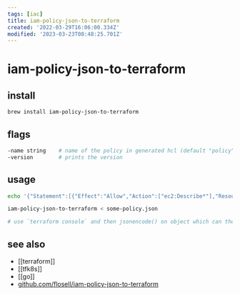 ```yaml
---
tags: [iac]
title: iam-policy-json-to-terraform
created: '2022-03-29T16:06:00.334Z'
modified: '2023-03-23T08:48:25.701Z'
---
```


# iam-policy-json-to-terraform

## install

```sh
brew install iam-policy-json-to-terraform
```

## flags

```sh
-name string    # name of the policy in generated hcl (default "policy")
-version        # prints the version
```

## usage

```sh
echo '{"Statement":[{"Effect":"Allow","Action":["ec2:Describe*"],"Resource":"*"}]}' | iam-policy-json-to-terraform

iam-policy-json-to-terraform < some-policy.json

# use `terraform console` and then jsonencode() on object which can then be copy-paste-piped
```

## see also

- [[terraform]]
- [[tfk8s]]
- [[go]]
- [github.com/flosell/iam-policy-json-to-terraform](https://github.com/flosell/iam-policy-json-to-terraform)
